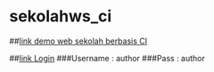 # sekolahws_ci

##[link demo web sekolah berbasis CI](https://walisongojkt.000webhostapp.com/)

##[link Login](https://walisongojkt.000webhostapp.com/letmein)
###Username : author
###Pass : author
